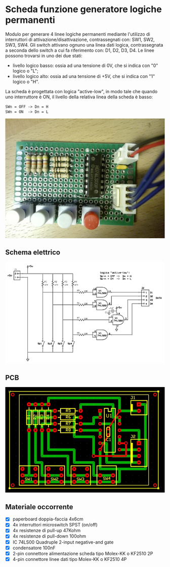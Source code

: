 # Scheda funzione generatore logiche permanenti
Modulo per generare 4 linee logiche permanenti mediante l'utilizzo di interruttori di attivazione/disattivazione, contrassegnati con: SW1, SW2, SW3, SW4. 
Gli switch attivano ognuno una linea dati logica, contrassegnata a seconda dello switch a cui fa riferimento con: D1, D2, D3, D4. 
Le linee possono trovarsi in uno dei due stati:
- livello logico basso: ossia ad una tensione di 0V, che si indica con "0" logico o "L";
- livello logico alto: ossia ad una tensione di +5V, che si indica con "1" logico o "H".

La scheda è progettata con logica "active-low", in modo tale che quando uno interruttore è ON, il livello della relativa linea della scheda è basso:

    SWn = OFF -> Dn = H
    SWn = ON  -> Dn = L

![sf-built](sf-03_built.jpg)


## Schema elettrico
![sf-schematic](sf-03_sch.jpg)


## PCB
![sf-pcb](sf-03_pcb.jpg)


## Materiale occorrente
- [x] paperboard doppia-faccia 4x6cm
- [x] 4x interruttori microswitch SPST (on/off)
- [x] 4x resistenze di pull-up 47Kohm
- [x] 4x resistenze di pull-down 100ohm
- [x] IC 74LS00 Quadruple 2-input negative-and gate
- [x] condensatore 100nF
- [x] 2-pin connettore alimentazione scheda tipo Molex-KK o KF2510 2P
- [x] 4-pin connettore linee dati tipo Molex-KK o KF2510 4P